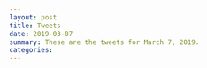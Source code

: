 ```yaml
---
layout: post
title: Tweets
date: 2019-03-07
summary: These are the tweets for March 7, 2019.
categories:
---
```



